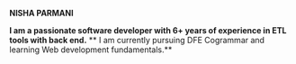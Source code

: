 **NISHA PARMANI**

**I am a passionate software developer with 6+ years of experience in ETL tools with back end.**
** I am currently pursuing DFE Cogrammar and learning Web development fundamentals.**


